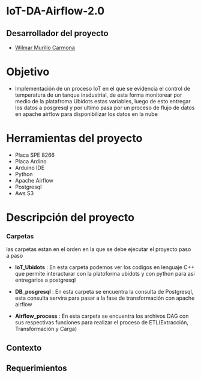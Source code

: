 # IoT-DA-Airflow-2.0


 

## Desarrollador del proyecto 

- [Wilmar Murillo Carmona](https://github.com/murillowilmar1) 

# Objetivo

- Implementación de un proceso IoT en el que se evidencia el control de temperatura de un tanque insdustrial, de esta forma monitorear por medio de la platafroma Ubidots estas variables, luego de esto entregar los datos a posgresql y por ultimo pasa por un proceso de flujo de datos en apache airflow para disponibilizar los datos en la nube 





# Herramientas del proyecto 
- Placa SPE 8266 
- Placa Ardino 
- Arduino IDE
- Python 
- Apache Airflow 
- Postgresql 
- Aws S3 



# Descripción del proyecto  

### Carpetas 
las carpetas estan en el orden en la que se debe ejecutar el proyecto paso a paso

- **IoT_Ubidots** :  En esta carpeta podemos ver los codigos en lenguaje C++ que permite interacturar con la platoforma ubidots y con python para asi 
 entregarlos a postgresql


- **DB_posgresql** :  En esta carpeta se encuentra la consulta de Postgresql, esta consulta servira para pasar a la fase de transformación con apache airflow 


- **Airflow_process** :  En esta carpeta se encuentra los archivos DAG con sus respectivas funciones para realizar el proceso de ETL(Extracción, Transformación y Carga) 



## Contexto



## Requerimientos 




